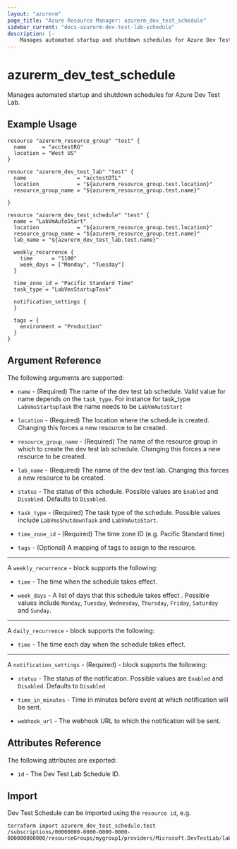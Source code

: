 ```yaml
---
layout: "azurerm"
page_title: "Azure Resource Manager: azurerm_dev_test_schedule"
sidebar_current: "docs-azurerm-dev-test-lab-schedule"
description: |-
    Manages automated startup and shutdown schedules for Azure Dev Test Lab.
---
```


# azurerm_dev_test_schedule

Manages automated startup and shutdown schedules for Azure Dev Test Lab.


## Example Usage

```hcl
resource "azurerm_resource_group" "test" {
  name     = "acctestRG"
  location = "West US"
}

resource "azurerm_dev_test_lab" "test" {
  name                = "acctestDTL"
  location            = "${azurerm_resource_group.test.location}"
  resource_group_name = "${azurerm_resource_group.test.name}"

}

resource "azurerm_dev_test_schedule" "test" {
  name = "LabVmAutoStart"
  location            = "${azurerm_resource_group.test.location}"
  resource_group_name = "${azurerm_resource_group.test.name}"
  lab_name = "${azurerm_dev_test_lab.test.name}"
  
  weekly_recurrence {
    time      = "1100"
    week_days = ["Monday", "Tuesday"]
  }

  time_zone_id = "Pacific Standard Time"
  task_type = "LabVmsStartupTask"

  notification_settings {
  }

  tags = {
    environment = "Production"
  }
}

```

## Argument Reference

The following arguments are supported:

* `name` - (Required) The name of the dev test lab schedule. Valid value for name
    depends on the `task_type`. For instance for task_type `LabVmsStartupTask`
    the name needs to be `LabVmAutoStart`

* `location` - (Required) The location where the schedule is created. Changing
    this forces a new resource to be created.

* `resource_group_name` - (Required) The name of the resource group in which to
    create the dev test lab schedule. Changing this forces a new resource to be
    created.

* `lab_name` - (Required) The name of the dev test lab. Changing
    this forces a new resource to be created.

* `status` - The status of this schedule. Possible values are `Enabled`
    and `Disabled`. Defaults to `Disabled`.

* `task_type` - (Required) The task type of the schedule. Possible values include
    `LabVmsShutdownTask` and `LabVmAutoStart`.

* `time_zone_id` - (Required) The time zone ID (e.g. Pacific Standard time)

* `tags` - (Optional) A mapping of tags to assign to the resource.

---

A `weekly_recurrence` - block supports the following:

* `time` - The time when the schedule takes effect.

* `week_days` -  A list of days that this schedule takes effect . Possible values
    include `Monday`, `Tuesday`, `Wednesday`, `Thursday`, `Friday`, `Saturday` and `Sunday`.

---

A `daily_recurrence` - block supports the following:

* `time` - The time each day when the schedule takes effect.

---

A `notification_settings` - (Required)  - block supports the following:

* `status` - The status of the notification. Possible values are `Enabled`
    and `Disabled`. Defaults to `Disabled`

* `time_in_minutes` - Time in minutes before event at which notification
    will be sent.

* `webhook_url` - The webhook URL to which the notification will be sent.

## Attributes Reference

The following attributes are exported:

* `id` - The Dev Test Lab Schedule ID.

## Import

Dev Test Schedule can be imported using the `resource id`, e.g.

```shell
terraform import azurerm_dev_test_schedule.test /subscriptions/00000000-0000-0000-0000-000000000000/resourceGroups/mygroup1/providers/Microsoft.DevTestLab/labs/myDevTestLab/schedules/labvmautostart
```
